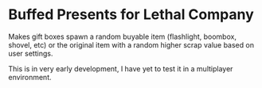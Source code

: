 # Buffed Presents for Lethal Company
Makes gift boxes spawn a random buyable item (flashlight, boombox, shovel, etc) or the original item with a random higher scrap value based on user settings.

This is in very early development, I have yet to test it in a multiplayer environment.
